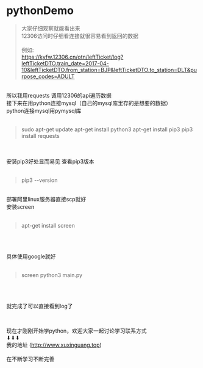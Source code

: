 # pythonDemo


> 大家仔细观察就能看出来 <br />
> 12306访问时仔细看连接就很容易看到返回的数据<br /><br />
例如:<br />
<https://kyfw.12306.cn/otn/leftTicket/log?leftTicketDTO.train_date=2017-04-10&leftTicketDTO.from_station=BJP&leftTicketDTO.to_station=DLT&purpose_codes=ADULT>
 
<br />
所以我用requests 调用12306的api遍历数据
<br />
接下来在用python连接mysql（自己的mysql库里存的是想要的数据）
<br />
python连接mysql用pymysql库
<br />
<br />

> sudo apt-get update
> apt-get install python3
> apt-get install pip3
> pip3 install requests
<br />


<br />
安装pip3好处显而易见
查看pip3版本

<br />
<br />

> pip3 --version

<br />
部署阿里linux服务器直接scp就好
<br />
安装screen
<br />
<br />

> apt-get install screen
<br />
<br />

具体使用google就好
<br />
<br />

> screen python3 main.py
<br />
<br />

就完成了可以直接看到log了

<br />


现在才刚刚开始学python，欢迎大家一起讨论学习联系方式<br /> ⬇⬇⬇<br />
我的地址
(http://www.xuxinguang.top)
<br /><br />
在不断学习不断完善
